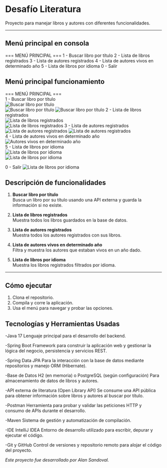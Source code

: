 # Desafío Literatura

Proyecto para manejar libros y autores con diferentes funcionalidades.

---

## Menú principal en consola
=== MENÚ PRINCIPAL ===
1 - Buscar libro por título
2 - Lista de libros registrados
3 - Lista de autores registrados
4 - Lista de autores vivos en determinado año
5 - Lista de libros por idioma
0 - Salir

## Menú principal funcionamiento 

=== MENÚ PRINCIPAL ===  
1 - Buscar libro por título  
![Buscar libro por título](src/main/resources/images/menu1-1.png)  
![Buscar libro por título](src/main/resources/images/menu1-2.png)
![Buscar libro por título](src/main/resources/images/menu1-3.png)
2 - Lista de libros registrados  
![Lista de libros registrados](src/main/resources/images/menu2-1.png)  
![Lista de libros registrados](src/main/resources/images/menu2-2.png) 
3 - Lista de autores registrados  
![Lista de autores registrados](src/main/resources/images/menu3-1.png) 
![Lista de autores registrados](src/main/resources/images/menu3-2.png)  
4 - Lista de autores vivos en determinado año  
![Autores vivos en determinado año](src/main/resources/images/menu4-1.png)  
5 - Lista de libros por idioma  
![Lista de libros por idioma](src/main/resources/images/menu5-1.png)  
![Lista de libros por idioma](src/main/resources/images/menu5-2.png) 

0 - Salir
![Lista de libros por idioma](src/main/resources/images/menu0-1.png) 


## Descripción de funcionalidades

1. **Buscar libro por título**  
Busca un libro por su título usando una API externa y guarda la información si no existe.

2. **Lista de libros registrados**  
Muestra todos los libros guardados en la base de datos.

3. **Lista de autores registrados**  
Muestra todos los autores registrados con sus libros.

4. **Lista de autores vivos en determinado año**  
Filtra y muestra los autores que estaban vivos en un año dado.

5. **Lista de libros por idioma**  
Muestra los libros registrados filtrados por idioma.

---

## Cómo ejecutar

1. Clona el repositorio.  
2. Compila y corre la aplicación.  
3. Usa el menú para navegar y probar las opciones.

## Tecnologías y Herramientas Usadas
-Java 17
Lenguaje principal para el desarrollo del backend.

-Spring Boot
Framework para construir la aplicación web y gestionar la lógica del negocio, persistencia y servicios REST.

-Spring Data JPA
Para la interacción con la base de datos mediante repositorios y manejo ORM (Hibernate).

-Base de Datos H2 (en memoria) o PostgreSQL (según configuración)
Para almacenamiento de datos de libros y autores.

-API externa de literatura (Open Library API)
Se consume una API pública para obtener información sobre libros y autores al buscar por título.

-Postman
Herramienta para probar y validar las peticiones HTTP y consumo de APIs durante el desarrollo.

-Maven
Sistema de gestión y automatización de compilación.

-IDE IntelliJ IDEA
Entorno de desarrollo utilizado para escribir, depurar y ejecutar el código.

-Git y GitHub
Control de versiones y repositorio remoto para alojar el código del proyecto.


*Este proyecto fue desarrollado por Alan Sandoval.*

